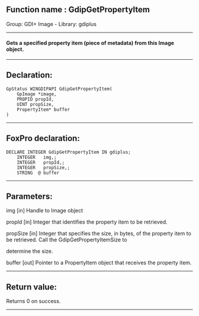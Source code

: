 
## Function name : GdipGetPropertyItem
Group: GDI+ Image - Library: gdiplus    
***  


#### Gets a specified property item (piece of metadata) from this Image object.
***  


## Declaration:
```foxpro  
GpStatus WINGDIPAPI GdipGetPropertyItem(
	GpImage *image,
	PROPID propId,
	UINT propSize,
	PropertyItem* buffer
)  
```  
***  


## FoxPro declaration:
```foxpro  
DECLARE INTEGER GdipGetPropertyItem IN gdiplus;
	INTEGER   img,;
	INTEGER   propId,;
	INTEGER   propSize,;
	STRING  @ buffer  
```  
***  


## Parameters:
img
[in] Handle to Image object

propId
[in] Integer that identifies the property item to be retrieved. 

propSize
[in] Integer that specifies the size, in bytes, of the property item to be retrieved. Call the GdipGetPropertyItemSize to 

determine the size. 

buffer
[out] Pointer to a PropertyItem object that receives the property item.  
***  


## Return value:
Returns 0 on success.  
***  

